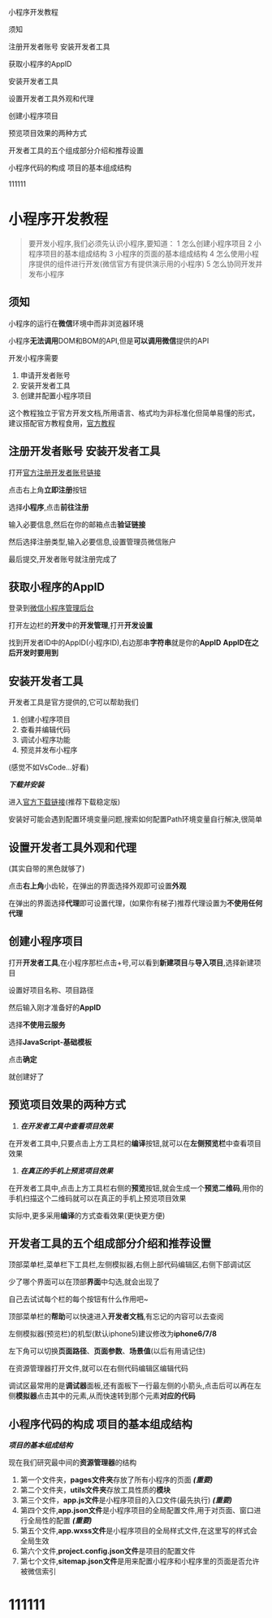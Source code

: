 小程序开发教程

须知

注册开发者账号 安装开发者工具

获取小程序的AppID

安装开发者工具

设置开发者工具外观和代理

创建小程序项目

预览项目效果的两种方式

开发者工具的五个组成部分介绍和推荐设置

小程序代码的构成 项目的基本组成结构

111111

# 小程序开发教程

> 要开发小程序,我们必须先认识小程序,要知道： 1 怎么创建小程序项目 2 小程序项目的基本组成结构 3 小程序的页面的基本组成结构 4 怎么使用小程序提供的组件进行开发(微信官方有提供演示用的小程序) 5 怎么协同开发并发布小程序

## 须知

小程序的运行在**微信**环境中而非浏览器环境

小程序**无法调用**DOM和BOM的API,但是**可以调用微信**提供的API

开发小程序需要

1. 申请开发者账号
2. 安装开发者工具
3. 创建并配置小程序项目

这个教程独立于官方开发文档,所用语言、格式均为非标准化但简单易懂的形式，建议搭配官方教程食用，[官方教程](https://developers.weixin.qq.com/miniprogram/dev/framework/)

## 注册开发者账号 安装开发者工具

打开[官方注册开发者账号链接](https://mp.weixin.qq.com/)

点击右上角**立即注册**按钮

选择**小程序**,点击**前往注册**

输入必要信息,然后在你的邮箱点击**验证链接**

然后选择注册类型,输入必要信息,设置管理员微信账户

最后提交,开发者账号就注册完成了

## 获取小程序的AppID

登录到[微信小程序管理后台](https://mp.weixin.qq.com/)

打开左边栏的**开发**中的**开发管理**,打开**开发设置**

找到开发者ID中的AppID(小程序ID),右边那串**字符串**就是你的**AppID** **AppID在之后开发时要用到**

## 安装开发者工具

开发者工具是官方提供的,它可以帮助我们

1. 创建小程序项目
2. 查看并编辑代码
3. 调试小程序功能
4. 预览并发布小程序

(感觉不如VsCode…好看)

_**下载并安装**_

进入[官方下载链接](https://developers.weixin.qq.com/miniprogram/dev/devtools/stable.html)(推荐下载稳定版)

安装好可能会遇到配置环境变量问题,搜索如何配置Path环境变量自行解决,很简单

## 设置开发者工具外观和代理

(其实自带的黑色就够了)

点击**右上角**小齿轮，在弹出的界面选择外观即可设置**外观**

在弹出的界面选择**代理**即可设置代理，(如果你有梯子)推荐代理设置为**不使用任何代理**

## 创建小程序项目

打开**开发者工具**,在小程序那栏点击+号,可以看到**新建项目**与**导入项目**,选择新建项目

设置好项目名称、项目路径

然后输入刚才准备好的**AppID**

选择**不使用云服务**

选择**JavaScript-基础模板**

点击**确定**

就创建好了

## 预览项目效果的两种方式

1. _**在开发者工具中查看项目效果**_

在开发者工具中,只要点击上方工具栏的**编译**按钮,就可以在**左侧预览栏**中查看项目效果

1. _**在真正的手机上预览项目效果**_

在开发者工具中,点击上方工具栏右侧的**预览**按钮,就会生成一个**预览二维码**,用你的手机扫描这个二维码就可以在真正的手机上预览项目效果

实际中,更多采用**编译**的方式查看效果(更快更方便)

## 开发者工具的五个组成部分介绍和推荐设置

顶部菜单栏,菜单栏下工具栏,左侧模拟器,右侧上部代码编辑区,右侧下部调试区

少了哪个界面可以在顶部**界面**中勾选,就会出现了

自己去试试每个栏的每个按钮有什么作用吧~

顶部菜单栏的**帮助**可以快速进入**开发者文档**,有忘记的内容可以去查阅

左侧模拟器(预览栏)的机型(默认iphone5)建议修改为**iphone6/7/8**

左下角可以切换**页面路径**、**页面参数**、**场景值**(以后有用请记住)

在资源管理器打开文件,就可以在右侧代码编辑区编辑代码

调试区最常用的是**调试器**面板,还有面板下一行最左侧的小箭头,点击后可以再在左侧**模拟器**点击其中的元素,从而快速转到那个元素**对应的代码**

## 小程序代码的构成 项目的基本组成结构

_**项目的基本组成结构**_

现在我们研究最中间的**资源管理器**的结构

1. 第一个文件夹，**pages文件夹**存放了所有小程序的页面 _**(重要)**_
2. 第二个文件夹，**utils文件夹**存放工具性质的**模块**
3. 第三个文件，**app.js文件**是小程序项目的入口文件(最先执行) _**(重要)**_
4. 第四个文件,**app.json文件**是小程序项目的全局配置文件,用于对页面、窗口进行全局性的配置 _**(重要)**_
5. 第五个文件,**app.wxss文件**是小程序项目的全局样式文件,在这里写的样式会全局生效
6. 第六个文件,**project.config.json文件**是项目的配置文件
7. 第七个文件,**sitemap.json文件**是用来配置小程序和小程序里的页面是否允许被微信索引

# 111111